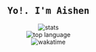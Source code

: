 <div align="center">
  <h2>
    <samp><b>Yo!. I'm Aishen</b></samp>
  </h2>
  <img 
    alt="stats" 
    src="https://github-readme-stats.vercel.app/api?custom_title=my%20stats&username=aishenreemo&show_icons=true&count_private=true&include_all_commits=true&theme=dark"
  />
  <br>
  <img alt="top language" src="https://github-readme-stats.vercel.app/api/top-langs/?username=aishenreemo&theme=dark&custom_title=languages%20i%20use&layout=compact"/>
  <br>
  <img alt="wakatime" src="https://github-readme-stats.vercel.app/api/wakatime?username=aishen&layout=compact&layout=compact&theme=dark"/>
</div>